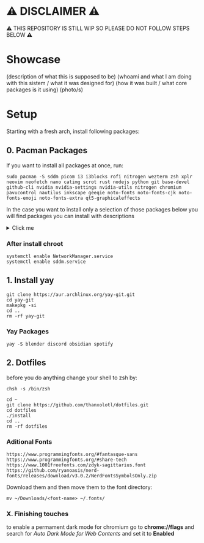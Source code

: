 # ⚠ DISCLAIMER ⚠
⚠ THIS REPOSITORY IS STILL WIP SO PLEASE DO NOT FOLLOW STEPS BELOW ⚠

# Showcase 
(description of what this is supposed to be)
(whoami and what I am doing with this sistem / what it was designed for)
(how it was built / what core packages is it using)
(photo/s)
# Setup
Starting with a fresh arch, install following packages:
## 0. Pacman Packages

If you want to install all packages at once, run:
```
sudo pacman -S sddm picom i3 i3blocks rofi nitrogen wezterm zsh xplr neovim neofetch nano catimg scrot rust nodejs python git base-devel github-cli nvidia nvidia-settings nvidia-utils nitrogen chromium pavucontrol nautilus inkscape geeqie noto-fonts noto-fonts-cjk noto-fonts-emoji noto-fonts-extra qt5-graphicaleffects
```
In the case you want to install only a selection of those packages below you will find packages you can install with descriptions
<details>
  <summary>Click me</summary>

  gui packages
  ```sh
  sudo pacman -S sddm picom i3 i3blocks rofi nitrogen 
  ```
  terminal and cli tools
  ```sh
  sudo pacman -S wezterm zsh xplr neovim neofetch nano catimg scrot
  ```
  programming languages
  ```sh
  sudo pacman -S rust nodejs python 
  ```
  git and development packages
  ```sh
  sudo pacman -S git base-devel github-cli
  ```
  nvidia utils
  ```sh
  sudo pacman -S nvidia nvidia-settings nvidia-utils 
  ```
  gui tools
  ```sh
  sudo pacman -S nitrogen chromium pavucontrol nautilus inkscape geeqie
  ```
  fonts
  ```sh
  sudo pacman -S noto-fonts noto-fonts-cjk noto-fonts-emoji noto-fonts-extra
  ```
  #### Aditionals (if u want to)
  ```sh
  sudo pacman -S btop fcitx
  ```
</details>

### After install chroot
```
systemctl enable NetworkManager.service
systemctl enable sddm.service
``` 
## 1. Install yay
```
git clone https://aur.archlinux.org/yay-git.git
cd yay-git
makepkg -si
cd ..
rm -rf yay-git
```
### Yay Packages
```
yay -S blender discord obsidian spotify 
```
## 2. Dotfiles
before you do anything change your shell to zsh by:
```
chsh -s /bin/zsh
```

```
cd ~
git clone https://github.com/thanxolotl/dotfiles.git
cd dotfiles
./install
cd ..
rm -rf dotfiles
```
### Aditional Fonts
```
https://www.programmingfonts.org/#fantasque-sans
https://www.programmingfonts.org/#share-tech
https://www.1001freefonts.com/zdyk-sagittarius.font
https://github.com/ryanoasis/nerd-fonts/releases/download/v3.0.2/NerdFontsSymbolsOnly.zip
```
Download them and then move them to the font directory:
```
mv ~/Downloads/<font-name> ~/.fonts/ 
```
### X. Finishing touches
to enable a permament dark mode for chromium go to **chrome://flags** and search for *Auto Dark Mode for Web Contents* and set it to **Enabled**
